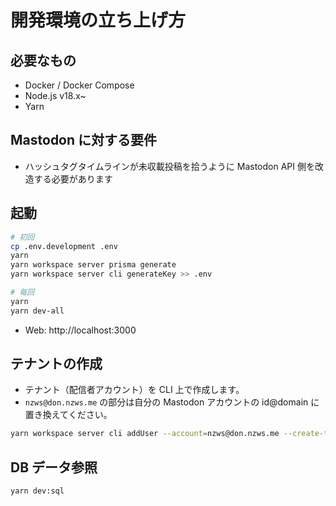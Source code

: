 # 開発環境の立ち上げ方

## 必要なもの

- Docker / Docker Compose
- Node.js v18.x~
- Yarn

## Mastodon に対する要件

- ハッシュタグタイムラインが未収載投稿を拾うように Mastodon API 側を改造する必要があります

## 起動

```bash
# 初回
cp .env.development .env
yarn
yarn workspace server prisma generate
yarn workspace server cli generateKey >> .env

# 毎回
yarn
yarn dev-all
```

- Web: http://localhost:3000

## テナントの作成

- テナント（配信者アカウント）を CLI 上で作成します。
- `nzws@don.nzws.me` の部分は自分の Mastodon アカウントの id@domain に置き換えてください。

```bash
yarn workspace server cli addUser --account=nzws@don.nzws.me --create-tenant
```

## DB データ参照

```bash
yarn dev:sql
```
